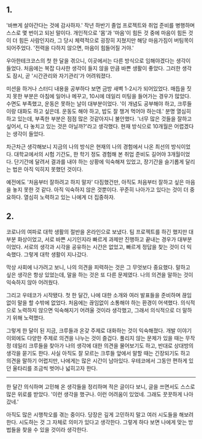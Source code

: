 
## 1.
'바쁘게 살아간다는 것에 감사하자.' 작년 하반기 졸업 프로젝트와 취업 준비를 병행하며 스스로 몇 번이고 되뇐 말이다. 개인적으로 '몸'과 '마음'이 힘든 것 중에 마음이 힘든 것이 더 힘든 사람인지라, 그 당시 체력적으로 굉장히 지쳤지만 해당 마음가짐이 버팀목이 되어주었다. 
'전력을 다하지 않으면, 마음이 힘들어질 거야.'

우아한테크코스의 첫 한 달을 겪으니, 이곳에서는 다른 방식으로 임해야겠다는 생각이 들었다.
처음에는 복잡 다사한 생각이 들지 않을 만큼 바쁜 생활이 좋았다. 그러한 생각도 잠시, 곧 '시간관리와 자기관리'가 어려워졌다.

미션을 하거나 스터디 내용을 공부하다 보면 금방 새벽 1-2시가 되어있었다. 
매듭을 짓지 못한 부분은 아침에 일어나 메꾸고, 10시에 데일리 미팅을 들어가는 경우가 많았다. 
수면도 부족했고, 운동은 못하는 날이 대부분이었다. '이 개념도 공부해야 하고, 크루들이랑 대화도 하고 싶은데. 운동도 해야 하고, 밥도 잘 챙겨 먹어야 하는데.' 분명 열심히 하고 있는데, 부족한 부분은 점점 많은 것같아지니 불안했다. 
'너무 많은 것들을 잘하고 싶어서, 다 놓치고 있는 것은 아닐까?'라고 생각했다. 현재 방식으로 10개월은 어렵겠다는 생각이 들었다.

차근차근 생각해보니 지금의 나의 방식은 현재의 나의 경험에서 나온 최선의 방식이었다. 
대학교에서의 시험 기간도, 한 학기 정도 경험해 본 취업 준비도 길어야 3개월이었다. 
단기간에 달려서 결과를 내야 하는 상황에 익숙해져 있었고, 장기간을 슬기롭게 달리는 법은 아직 익히지 못했던 것이다.

예전에도 '처음부터 잘하려고 하지 말자' 다짐했건만, 아직도 처음부터 잘하고 싶은 마음을 놓지 못한 것 같다.
아직 익숙하지 않은 것뿐이다. 꾸준히 나아가고 있다는 것이 더 중요하다. 열심히 노력하고 있는 나에게 더 집중하자.

## 2.

코로나의 여파로 대학 생활의 절반을 온라인으로 보냈다. 팀 프로젝트를 하긴 했지만 대부분 화상이었고, 서로 바쁜 시기인지라 빠르게 과제만 진행하고 끝내는 경우가 대부분이었다. 서로의 생각과 시각을 공유하는 시간은 없었고, 빠르게 정답을 찾는 것이 더 익숙했다. 그렇게 대학 생활이 지나갔다.

막상 사회에 나가려고 보니, 나의 의견을 피력하는 것은 그 무엇보다 중요했다. 말하고 싶은 생각은 항상 있었는데, 말을 하는 것은 또 다른 문제였다. 나의 의견을 말하는 것이 익숙하지 않아 어려웠다.

그리고 우테코가 시작됐다. 첫 한 달간, 나에 대한 소개와 여러 발표들을 준비하며 끊임없이 말을 할 수밖에 없었다. 처음에는 끊임없이 소통해야 하는 환경이 어색했다. 의식적으로 노력하지 않으면 익숙해지기 어려울 것이라 생각했고, 그래서 의식적으로 더 말하기 위해 노력했다. 

그렇게 한 달이 된 지금, 크루들과 온갖 주제로 대화하는 것이 익숙해졌다. 개발 이야기 이외에도 다양한 주제로 의견을 나누는 것이 즐겁다. 풀리지 않는 문제가 있을 때는 무작정 데일리 크루들을 찾아가 나의 생각에 대한 의견을 물어보기도 하고, 반대로 상대방의 생각을 묻기도 한다. 사실 아직도 잘 모르는 크루들 앞에서 말할 때는 긴장되기도 하고 의견을 말하기 어렵지만, 나에게는 많은 시간이 남아있다. 우테코에서 그동안 편하게 있던 울타리를 조금씩 벗어나 넓히고자 한다.

- - - 

한 달간 의식하며 고민해 온 생각들을 정리하며 적은 글이다 보니, 글을 쓰면서도 스스로 많은 위로를 받았다. '이런 생각을 했구나. 이런 어려움이 있었네. 그래도 꿋꿋하게 나아갔네.'

아직도 많은 시행착오를 겪는 중이다. 당장은 깊게 고민하지 말고 여러 시도들을 해보려한다. 시도하는 것 그 자체로 의미가 있다고 생각한다. 그렇게 하다 보면 나에게 맞는 방법들을 찾을 수 있을 것이라 생각한다.

